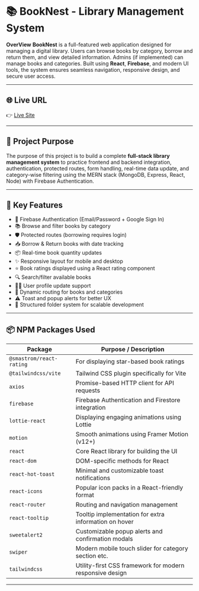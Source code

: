 # 📚 BookNest - Library Management System
**OverView**
**BookNest** is a full-featured web application designed for managing a digital library. Users can browse books by category, borrow and return them, and view detailed information. Admins (if implemented) can manage books and categories. Built using **React**, **Firebase**, and modern UI tools, the system ensures seamless navigation, responsive design, and secure user access.

---

## 🌐 Live URL

👉 [Live Site](https://library-management-ad416.web.app/)

---

## 🎯 Project Purpose

The purpose of this project is to build a complete **full-stack library management system** to practice frontend and backend integration, authentication, protected routes, form handling, real-time data update, and category-wise filtering using the MERN stack (MongoDB, Express, React, Node) with Firebase Authentication.

---

## 🚀 Key Features

- 🔐 Firebase Authentication (Email/Password + Google Sign In)
- 📚 Browse and filter books by category
- 🛡️ Protected routes (borrowing requires login)
- 📥 Borrow & Return books with date tracking
- 📦 Real-time book quantity updates
- ✨ Responsive layout for mobile and desktop
- ⭐ Book ratings displayed using a React rating component
- 🔍 Search/filter available books
- 🧑‍💻 User profile update support
- 🔗 Dynamic routing for books and categories
- ⚠️ Toast and popup alerts for better UX
- 📁 Structured folder system for scalable development

---

## 📦 NPM Packages Used

| Package                   | Purpose / Description                                      |
|---------------------------|------------------------------------------------------------|
| `@smastrom/react-rating`  | For displaying star-based book ratings                    |
| `@tailwindcss/vite`       | Tailwind CSS plugin specifically for Vite                 |
| `axios`                   | Promise-based HTTP client for API requests                |
| `firebase`                | Firebase Authentication and Firestore integration         |
| `lottie-react`            | Displaying engaging animations using Lottie               |
| `motion`                  | Smooth animations using Framer Motion (v12+)              |
| `react`                   | Core React library for building the UI                    |
| `react-dom`               | DOM-specific methods for React                            |
| `react-hot-toast`         | Minimal and customizable toast notifications              |
| `react-icons`             | Popular icon packs in a React-friendly format             |
| `react-router`            | Routing and navigation management                         |
| `react-tooltip`           | Tooltip implementation for extra information on hover     |
| `sweetalert2`             | Customizable popup alerts and confirmation modals         |
| `swiper`                  | Modern mobile touch slider for category section etc.      |
| `tailwindcss`             | Utility-first CSS framework for modern responsive design  |

---

